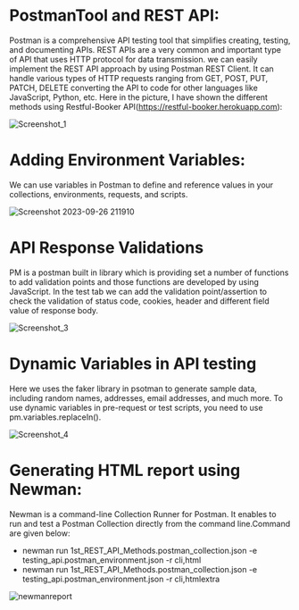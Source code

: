 # PostmanTool and REST API:
Postman is a comprehensive API testing tool that simplifies creating, testing, and documenting APIs. REST APIs are a very common and important type of API that uses HTTP protocol for data transmission. we can easily implement the REST API approach by using Postman REST Client. It can handle various types of HTTP requests ranging from GET, POST, PUT, PATCH, DELETE converting the API to code for other languages like JavaScript, Python, etc. Here in the picture, I have shown the different methods using Restful-Booker API(https://restful-booker.herokuapp.com):

![Screenshot_1](https://github.com/tinu-fatema2023/API_Testing_Postman/assets/143411063/8d4f488f-bd08-4446-bd5f-5acfd1db7a93)
# Adding Environment Variables:
We can use variables in Postman to define and reference values in your collections, environments, requests, and scripts.

![Screenshot 2023-09-26 211910](https://github.com/tinu-fatema2023/API_Testing_Postman/assets/143411063/19450e66-c322-4c1d-9843-c58feee1a689)
# API Response Validations
PM is a postman built in  library which is providing set a number of functions to add validation points and those functions are developed by using JavaScript. In the test tab we can add the validation point/assertion to  
check the validation of status code, cookies, header and different field value of response body.

![Screenshot_3](https://github.com/tinu-fatema2023/API_Testing_Postman/assets/143411063/1bde5188-ec99-4e91-a649-6948591744d7)
# Dynamic Variables in API testing
Here we uses the faker library in psotman to generate sample data, including random names, addresses, email addresses, and much more. To use dynamic variables in pre-request or test scripts, you need to use pm.variables.replaceIn().

![Screenshot_4](https://github.com/tinu-fatema2023/API_Testing_Postman/assets/143411063/1067d24a-db79-4e6e-87df-d3b7c05d0bc2)
# Generating HTML report using Newman:
Newman is a command-line Collection Runner for Postman. It enables to run and test a Postman Collection directly from the command line.Command are given below:
 - newman run 1st_REST_API_Methods.postman_collection.json -e testing_api.postman_environment.json -r cli,html
 - newman run 1st_REST_API_Methods.postman_collection.json -e testing_api.postman_environment.json -r cli,htmlextra
   
![newmanreport](https://github.com/tinu-fatema2023/API_Testing_Postman/assets/143411063/8516762d-ae31-40dc-a284-60189a2f33e0)

